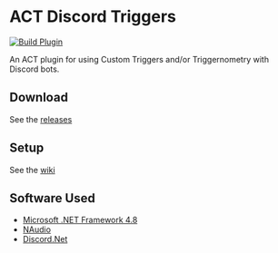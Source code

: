 # ACT Discord Triggers
[![Build Plugin](https://github.com/Makar8000/ACT-Discord-Triggers/actions/workflows/ci.yml/badge.svg)](https://github.com/Makar8000/ACT-Discord-Triggers/actions/workflows/ci.yml)

An ACT plugin for using Custom Triggers and/or Triggernometry with Discord bots.

## Download
See the [releases](https://github.com/Makar8000/ACT-Discord-Triggers/releases)

## Setup
See the [wiki](https://github.com/Makar8000/ACT-Discord-Triggers/wiki/First-Time-Setup-Guide)

## Software Used
 * [Microsoft .NET Framework 4.8](https://dotnet.microsoft.com/download/dotnet-framework)
 * [NAudio](https://github.com/naudio/NAudio)
 * [Discord.Net](https://github.com/RogueException/Discord.Net)
